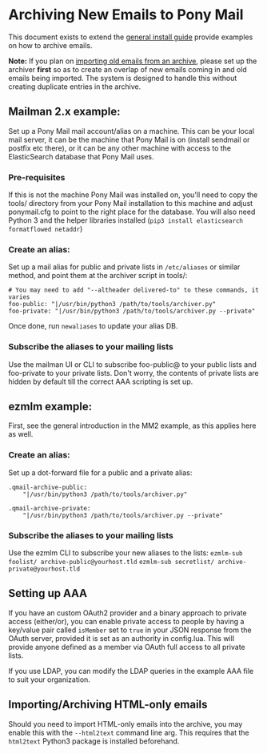 # Archiving New Emails to Pony Mail #
This document exists to extend the [general install guide](INSTALLING.md) provide examples on how to archive emails.

__Note:__ If you plan on [importing old emails from an archive](IMPORTING.md),
please set up the archiver __first__ so as to create an overlap of new emails
coming in and old emails being imported. The system is designed to handle this
without creating duplicate entries in the archive.

## Mailman 2.x example:
Set up a Pony Mail mail account/alias on a machine. This can be your local mail
server, it can be the machine that Pony Mail is on (install sendmail or postfix
etc there), or it can be any other machine with access to the ElasticSearch
database that Pony Mail uses.


### Pre-requisites
If this is not the machine Pony Mail was installed on, you'll need to copy the
tools/ directory from your Pony Mail installation to this machine and adjust
ponymail.cfg to point to the right place for the database. You will also need
Python 3 and the helper libraries installed
(`pip3 install elasticsearch formatflowed netaddr`)

### Create an alias:
Set up a mail alias for public and private lists in `/etc/aliases` or similar method,
and point them at the archiver script in tools/:

~~~
# You may need to add "--altheader delivered-to" to these commands, it varies
foo-public: "|/usr/bin/python3 /path/to/tools/archiver.py"
foo-private: "|/usr/bin/python3 /path/to/tools/archiver.py --private"
~~~

Once done, run `newaliases` to update your alias DB.

### Subscribe the aliases to your mailing lists
Use the mailman UI or CLI to subscribe foo-public@ to your public lists and
foo-private to your private lists. Don't worry, the contents of private lists
are hidden by default till the correct AAA scripting is set up.


## ezmlm example:
First, see the general introduction in the MM2 example, as this applies here as well.

### Create an alias:
Set up a dot-forward file for a public and a private alias:

~~~
.qmail-archive-public:
    "|/usr/bin/python3 /path/to/tools/archiver.py"

.qmail-archive-private:
    "|/usr/bin/python3 /path/to/tools/archiver.py --private"
~~~


### Subscribe the aliases to your mailing lists
Use the ezmlm CLI to subscribe your new aliases to the lists:
`ezmlm-sub foolist/ archive-public@yourhost.tld`
`ezmlm-sub secretlist/ archive-private@yourhost.tld`


## Setting up AAA
If you have an custom OAuth2 provider and a binary approach to private access
(either/or), you can enable private access to people by having a key/value pair
called `isMember` set to `true` in your JSON response from the OAuth server,
provided it is set as an authority in config.lua. This will provide anyone
defined as a member via OAuth full access to all private lists.

If you use LDAP, you can modify the LDAP queries in the example AAA file to suit
your organization.


## Importing/Archiving HTML-only emails
Should you need to import HTML-only emails into the archive, you may enable this
with the `--html2text` command line arg. This requires that the `html2text` Python3 package
is installed beforehand.